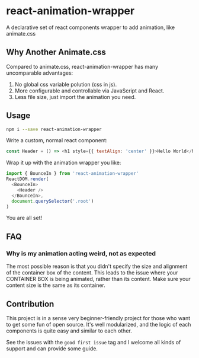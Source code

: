 # react-animation-wrapper

A declarative set of react components wrapper to add animation, like animate.css

## Why Another Animate.css

Compared to animate.css, react-animation-wrapper has many uncomparable advantages:

1. No global css variable polution (css in js).
1. More configurable and controllable via JavaScript and React.
1. Less file size, just import the animation you need.

## Usage

```sh
npm i --save react-animation-wrapper
```

Write a custom, normal react component:

```js
const Header = () => <h1 style={{ textAlign: 'center' }}>Hello World</h1>
```

Wrap it up with the animation wrapper you like:

```js
import { BounceIn } from 'react-animation-wrapper'
ReactDOM.render(
  <BounceIn>
    <Header />
  </BounceIn>,
  document.querySelector('.root')
)
```

You are all set!

## FAQ

### Why is my animation acting weird, not as expected

The most possible reason is that you didn't specify the size and alignment of the container box of the content. This leads to the issue where your CONTAINER BOX is being animated, rather than its content. Make sure your content size is the same as its container.

## Contribution

This project is in a sense very beginner-friendly project for those who want to get some fun of open source. It's well modularized, and the logic of each components is quite easy and similar to each other.

See the issues with the `good first issue` tag and I welcome all kinds of support and can provide some guide.
